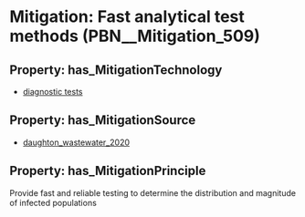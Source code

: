# Mitigation: __Fast analytical test methods__ (PBN__Mitigation_509)

## Property: has_MitigationTechnology

* [diagnostic tests](../Technology/PBN__Technology_1002)

## Property: has_MitigationSource

* [daughton_wastewater_2020](../Article/PBN__Article_213)

## Property: has_MitigationPrinciple

Provide fast and reliable testing to determine the distribution and magnitude of infected populations

